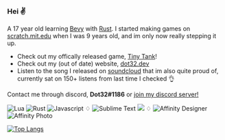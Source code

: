 ### Hei ✌️ 
A 17 year old learning [Bevy](https://bevyengine.org/) with [Rust](https://www.rust-lang.org/). I started making games on [scratch.mit.edu](https://scratch.mit.edu/users/Dot32/) when I was 9 years old, and im only now really stepping it up. 

- Check out my offically released game, [Tiny Tank](https://dot32.itch.io/tiny-tank)!
- Check out my (out of date) website, [dot32.dev](https://dot32.dev)
- Listen to the song I released on [soundcloud](https://soundcloud.com/dot32/journey-to-the-clouds) that im also quite proud of, currently sat on 150+ listens from last time I checked 👌 

Contact me through discord, **Dot32#1186** or [join my discord server!](https://discord.gg/Pswb8khdgQ)

<img alt="Lua" src="https://img.shields.io/badge/lua-%232C2D72.svg?style=flat&logo=lua&logoColor=white"/> <img alt="Rust" src="https://img.shields.io/badge/rust-%23000000.svg?style=flate&logo=rust&logoColor=white"/> <img alt="Javascript" src="https://img.shields.io/badge/javascript-%23323330.svg?style=flat&logo=javascript&logoColor=%23F7DF1E"/> ♢ <img alt="Sublime Text" src="https://img.shields.io/badge/sublime_text%20-%23575757.svg?&style=flat&logo=sublime-text&logoColor=important"/> <img src="https://img.shields.io/badge/Visual%20Studio%20Code-0078d7.svg?style=flat&logo=visual-studio-code&logoColor=white"/> ♢ <img alt="Affinity Designer" src="https://img.shields.io/badge/affinity%20desginer%20-%231B72BE.svg?&style=flat&logo=affinity-designer&logoColor=white"/> ![Affinity Photo](https://img.shields.io/badge/affinity%20photo-%237E4DD2.svg?style=flat&logo=affinity-photo&logoColor=white)

[![Top Langs](https://github-readme-stats.vercel.app/api/top-langs/?username=Dot32IsCool&layout=compact&langs_count=6&hide=HTML)](https://github.com/anuraghazra/github-readme-stats)
